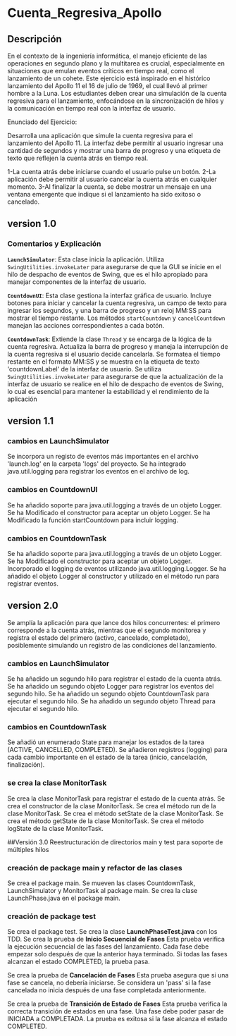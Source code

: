 # Cuenta_Regresiva_Apollo

## Descripción
En el contexto de la ingeniería informática, el manejo eficiente de las operaciones en
segundo plano y la multitarea es crucial, especialmente en situaciones que emulan eventos
críticos en tiempo real, como el lanzamiento de un cohete.
Este ejercicio está inspirado en el histórico lanzamiento del Apollo 11 el 16 de julio de 1969,
el cual llevó al primer hombre a la Luna. Los estudiantes deben crear una simulación de la
cuenta regresiva para el lanzamiento, enfocándose en la sincronización de hilos y
la comunicación en tiempo real con la interfaz de usuario.

Enunciado del Ejercicio:

Desarrolla una aplicación que simule la cuenta regresiva para el lanzamiento del Apollo 11. La interfaz debe permitir al usuario ingresar una cantidad de segundos y mostrar una barra de progreso y una etiqueta de texto que reflejen la cuenta atrás en tiempo real.

1-La cuenta atrás debe iniciarse cuando el usuario pulse un botón.
2-La aplicación debe permitir al usuario cancelar la cuenta atrás en cualquier momento.
3-Al finalizar la cuenta, se debe mostrar un mensaje en una ventana emergente que indique si
el lanzamiento ha sido exitoso o cancelado.

## version 1.0

### Comentarios y Explicación

**`LaunchSimulator`**:
Esta clase inicia la aplicación.
Utiliza `SwingUtilities.invokeLater` para asegurarse de que la GUI se inicie en el hilo de despacho de eventos de Swing, que es el hilo apropiado para manejar componentes de la interfaz de usuario.

**`CountdownUI`**:
Esta clase gestiona la interfaz gráfica de usuario.
Incluye botones para iniciar y cancelar la cuenta regresiva, un campo de texto para ingresar los segundos, y una barra de progreso y un reloj MM:SS para mostrar el tiempo restante.
Los métodos `startCountdown` y `cancelCountdown` manejan las acciones correspondientes a cada botón.

**`CountdownTask`**:
Extiende la clase `Thread` y se encarga de la lógica de la cuenta regresiva.
Actualiza la barra de progreso y maneja la interrupción de la cuenta regresiva si el usuario decide cancelarla.
Se formatea el tiempo restante en el formato MM:SS y se muestra en la etiqueta de texto
'countdownLabel' de la interfaz de usuario.
Se utiliza `SwingUtilities.invokeLater` para asegurarse de que la actualización de la interfaz de usuario se realice en el hilo de despacho de eventos de Swing, lo cual es esencial para mantener la estabilidad y el rendimiento de la aplicación

## version 1.1
### cambios en LaunchSimulator
Se incorpora un registo de eventos más importantes en el archivo 'launch.log' en la carpeta 'logs' del proyecto.
Se ha integrado java.util.logging para registrar los eventos en el archivo de log.

### cambios en CountdownUI
Se ha añadido soporte para java.util.logging a través de un objeto Logger.
Se ha Modificado el constructor para aceptar un objeto Logger.
Se ha Modificado la función startCountdown para incluir logging.

### cambios en CountdownTask
Se ha añadido soporte para java.util.logging a través de un objeto Logger.
Se ha Modificado el constructor para aceptar un objeto Logger.
Incorporado el logging de eventos utilizando java.util.logging.Logger.
Se ha añadido el objeto Logger al constructor y utilizado en el método run para registrar eventos.

## version 2.0
Se amplía la aplicación para que lance dos hilos concurrentes: el primero corresponde a la cuenta atrás, mientras que el segundo monitorea y registra el estado del primero (activo, cancelado, completado), posiblemente simulando un registro de las condiciones del lanzamiento.

### cambios en LaunchSimulator
Se ha añadido un segundo hilo para registrar el estado de la cuenta atrás.
Se ha añadido un segundo objeto Logger para registrar los eventos del segundo hilo.
Se ha añadido un segundo objeto CountdownTask para ejecutar el segundo hilo.
Se ha añadido un segundo objeto Thread para ejecutar el segundo hilo.

### cambios en CountdownTask
Se añadió un enumerado State para manejar los estados de la tarea (ACTIVE, CANCELLED, COMPLETED).
Se añadieron registros (logging) para cada cambio importante en el estado de la tarea (inicio, cancelación, finalización).

### se crea la clase MonitorTask
Se crea la clase MonitorTask para registrar el estado de la cuenta atrás.
Se crea el constructor de la clase MonitorTask.
Se crea el método run de la clase MonitorTask.
Se crea el método setState de la clase MonitorTask.
Se crea el método getState de la clase MonitorTask.
Se crea el método logState de la clase MonitorTask.

##Versión 3.0 Reestructuración de directorios main y test para soporte de múltiples hilos
### creación de package main y refactor de las clases
Se crea el package main.
Se mueven las clases CountdownTask, LaunchSimulator y MonitorTask al package main.
Se crea la clase LaunchPhase.java en el package main.

### creación de package test
Se crea el package test. 
Se crea la clase **LaunchPhaseTest.java** con los TDD.
Se crea la prueba de **Inicio Secuencial de Fases**
Esta prueba verifica la ejecución secuencial de las fases del lanzamiento. Cada fase debe empezar solo después de que la anterior haya terminado. Si todas las fases alcanzan el estado COMPLETED, la prueba pasa.

Se crea la prueba de **Cancelación de Fases**
Esta prueba asegura que si una fase se cancela, no debería iniciarse. Se considera un 'pass' si la fase cancelada no inicia después de una fase completada anteriormente.

Se crea la prueba de **Transición de Estado de Fases**
Esta prueba verifica la correcta transición de estados en una fase. Una fase debe poder pasar de INICIADA a COMPLETADA. La prueba es exitosa si la fase alcanza el estado COMPLETED.

